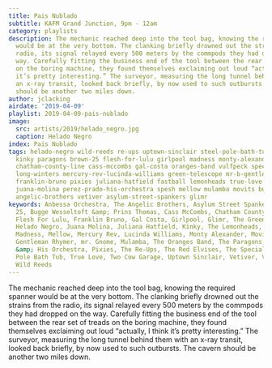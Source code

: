 ```yaml
---
title: Pais Nublado
subtitle: KAFM Grand Junction, 9pm - 12am
category: playlists
description: The mechanic reached deep into the tool bag, knowing the required spanner
  would be at the very bottom. The clanking briefly drowned out the strains from the
  radio, its signal relayed every 500 meters by the commpods they had dropped on the
  way. Carefully fitting the business end of the tool between the rear set of treads
  on the boring machine, they found themselves exclaiming out loud “actually, I think
  it’s pretty interesting.” The surveyor, measuring the long tunnel behind them with
  an x-ray transit, looked back briefly, by now used to such outbursts. The cavern
  should be another two miles down.
author: jclacking
airdate: '2019-04-09'
playlist: 2019-04-09-pais-nublado
image:
  src: artists/2019/helado_negro.jpg
  caption: Helado Negro
index: Pais Nublado
tags: helado-negro wild-reeds re-ups uptown-sinclair steel-pole-bath-tub mr-gnome
  kinky paragons brown-25 flesh-for-lulu girlpool madness monty-alexander anbessa-orchestra
  chatham-county-line cass-mccombs gal-costa oranges-band vulfpeck specials two-cow-garage
  long-winters mercury-rev-lucinda-williams green-telescope mr-b-gentleman-rhymer
  franklin-bruno pixies juliana-hatfield fastball lemonheads true-love red-elvises
  juana-molina perez-prado-his-orchestra spesh mellow mulamba movits bugge-wesseltoft-prins-thomas
  angelic-brothers vetiver asylum-street-spankers glimr
keywords: Anbessa Orchestra, The Angelic Brothers, Asylum Street Spankers, The Brown
  25, Bugge Wesseltoft &amp; Prins Thomas, Cass McCombs, Chatham County Line, Fastball,
  Flesh For Lulu, Franklin Bruno, Gal Costa, Girlpool, Glimr, The Green Telescope,
  Helado Negro, Juana Molina, Juliana Hatfield, Kinky, The Lemonheads, The Long Winters,
  Madness, Mellow, Mercury Rev, Lucinda Williams, Monty Alexander, Movits, Mr B The
  Gentleman Rhymer, mr. Gnome, Mulamba, The Oranges Band, The Paragons, Perez Prado
  &amp; His Orchestra, Pixies, The Re-Ups, The Red Elvises, The Specials, Spesh, Steel
  Pole Bath Tub, True Love, Two Cow Garage, Uptown Sinclair, Vetiver, Vulfpeck, The
  Wild Reeds
---
```

The mechanic reached deep into the tool bag, knowing the required spanner would be at the very bottom. The clanking briefly drowned out the strains from the radio, its signal relayed every 500 meters by the commpods they had dropped on the way. Carefully fitting the business end of the tool between the rear set of treads on the boring machine, they found themselves exclaiming out loud “actually, I think it’s pretty interesting.” The surveyor, measuring the long tunnel behind them with an x-ray transit, looked back briefly, by now used to such outbursts. The cavern should be another two miles down.
